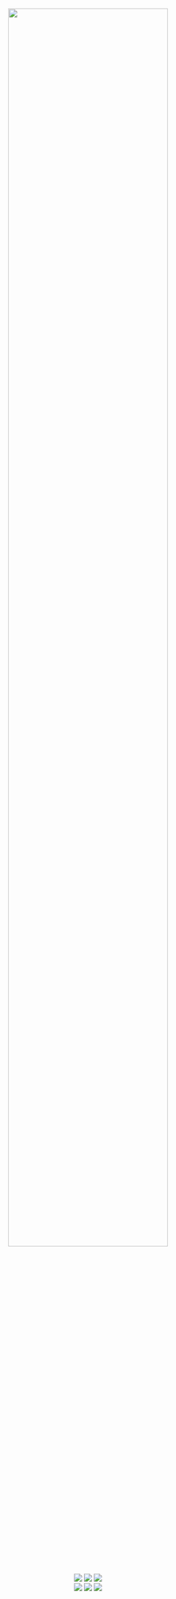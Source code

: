 <div align="center">
	<h1><img width="80%" src="https://readme-typing-svg.herokuapp.com?font=Lalezar&size=30&color=F75656&center=true&vCenter=true&width=440&lines=👋+Hey%2C+I%E2%80%99m+Ari!" /></h1>
  <br />
	<a href="https://www.linux.org"><img src="https://img.shields.io/badge/OS-Linux-yellow?style=flat&logo=linux" /></a>
	<a href="https://ubuntu.com/"><img src="https://img.shields.io/badge/Distro-Mint-green?style=flat&logo=linuxmint" /></a>
  <a href="https://www.google.co.id/chrome/"><img src="https://img.shields.io/badge/Browser-Firefox-orange?style=flat&logo=firefox" /></a><br />
	<a href="https://gohugo.io/"><img src="https://img.shields.io/badge/Build-Hexo-blue?style=flat&logo=hexo" /></a>
	<a href="https://netlify.app/"><img src="https://img.shields.io/badge/Deploy-Netlify-cyan?style=flat&logo=netlify" /></a>
	<a href="https://forestry.io/"><img src="https://img.shields.io/badge/CMS-Forestry-red?style=flat&logo=forestry" /></a>
